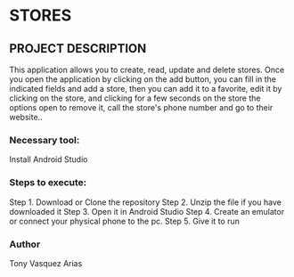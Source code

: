 
#  STORES

## PROJECT DESCRIPTION

This application allows you to create, read, update and delete stores. Once you open the application by clicking on the add button, you can fill in the indicated fields and add a store, then you can add it to a favorite, edit it by clicking on the store, and clicking for a few seconds on the store the options open to remove it, call the store's phone number and go to their website..

### Necessary tool:

Install Android Studio

### Steps to execute:

Step 1. Download or Clone the repository
Step 2. Unzip the file if you have downloaded it
Step 3. Open it in Android Studio
Step 4. Create an emulator or connect your physical phone to the pc.
Step 5. Give it to run

### Author

Tony Vasquez Arias



